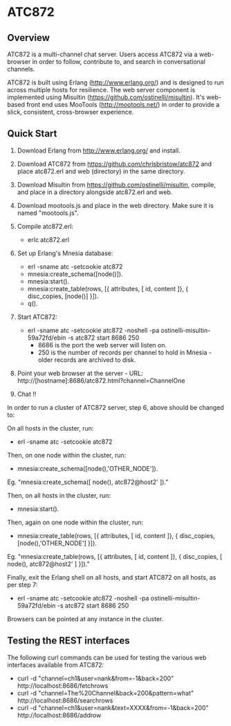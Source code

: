 ATC872
======
Overview
--------
ATC872 is a multi-channel chat server.  Users access ATC872 via a web-browser in order to follow,
contribute to, and search in conversational channels.

ATC872 is built using Erlang (http://www.erlang.org/) and is designed to run across multiple hosts for
resilience.  The web server component is implemented using Misultin (https://github.com/ostinelli/misultin).
It's web-based front end uses MooTools (http://mootools.net/) in order to provide a slick, consistent,
cross-browser experience.

Quick Start
-----------
1) Download Erlang from http://www.erlang.org/ and install.

2) Download ATC872 from https://github.com/chrisbristow/atc872 and place atc872.erl and web (directory)
   in the same directory.

3) Download Misultin from https://github.com/ostinelli/misultin, compile, and place in a directory
   alongside atc872.erl and web.

4) Download mootools.js and place in the web directory.  Make sure it is named "mootools.js".

5) Compile atc872.erl:
   - erlc atc872.erl

6) Set up Erlang's Mnesia database:
   - erl -sname atc -setcookie atc872
   - mnesia:create_schema([node()]).
   - mnesia:start().
   - mnesia:create_table(rows, [{ attributes, [ id, content ]}, { disc_copies, [node()] }]).
   - q().

7) Start ATC872:
   - erl -sname atc -setcookie atc872 -noshell -pa ostinelli-misultin-59a72fd/ebin -s atc872 start 8686 250
     - 8686 is the port the web server will listen on.
     - 250 is the number of records per channel to hold in Mnesia - older records are archived to disk.

8) Point your web browser at the server - URL:
   http://[hostname]:8686/atc872.html?channel=ChannelOne

9) Chat !!

In order to run a cluster of ATC872 server, step 6, above should be changed to:

On all hosts in the cluster, run:

- erl -sname atc -setcookie atc872

Then, on one node within the cluster, run:

- mnesia:create_schema([node(),'OTHER_NODE']).

Eg. "mnesia:create_schema([ node(), atc872@host2' ])."

Then, on all hosts in the cluster, run:

- mnesia:start().

Then, again on one node within the cluster, run:

- mnesia:create_table(rows, [{ attributes, [ id, content ]}, { disc_copies, [node(),'OTHER_NODE'] }]).

Eg. "mnesia:create_table(rows, [{ attributes, [ id, content ]}, { disc_copies, [ node(), atc872@host2' ] }])."

Finally, exit the Erlang shell on all hosts, and start ATC872 on all hosts, as per step 7:

- erl -sname atc -setcookie atc872 -noshell -pa ostinelli-misultin-59a72fd/ebin -s atc872 start 8686 250

Browsers can be pointed at any instance in the cluster.

Testing the REST interfaces
---------------------------
The following curl commands can be used for testing the various web interfaces available from ATC872:

- curl -d "channel=ch1&user=nank&from=-1&back=200" http://localhost:8686/fetchrows
- curl -d "channel=The%20Channel&back=200&pattern=what" http://localhost:8686/searchrows
- curl -d "channel=ch1&user=nank&text=XXXX&from=-1&back=200" http://localhost:8686/addrow
